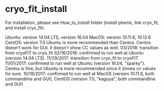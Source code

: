 # cryo_fit_install

For installation, please see How_to_install folder (install phenix, link cryo_fit, and install cryo_fit).

<OS with confirmed installation success>
Ubuntu: version 14.04 LTS, version 16.04
MacOS: version 10.11.6, 10.12.6
CentOS: version 7.0

<About Linux>
Ubuntu is more recommended than Centos.
Centos doesn't work for GUI, it doesn't show CC values as well.

<History>
03/2018: transition from cryoFIT to cryo_fit
02/16/2018: confirmed to run well at Ubuntu (version 14.04 LTS).
11/29/2017: transition from cryo_fit to cryoFIT
11/01/2017: confirmed to run well at Ubuntu (version 16.04, "sparky"). Centos is fine, but Ubuntu is more recommended since it shows cc values for sure.
10/18/2017: confirmed to run well at MacOS (version 10.11.6, both commandline and GUI), CentOS (version 7.0, "kaguya", both commandline and GUI)

